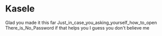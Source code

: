 # Kasele
Glad you made it this far
Just_in_case_you_asking_yourself_how_to_open
There_is_No_Password if that helps you
I guess you don't believe me
